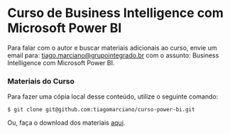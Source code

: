 # Curso de Business Intelligence com Microsoft Power BI

Para falar com o autor e buscar materiais adicionais ao curso, envie um email para: tiago.marciano@grupointegrado.br com o assunto: Business Intelligence com Microsoft Power BI.

### Materiais do Curso

Para fazer uma cópia local desse conteúdo, utilize o seguinte comando:

```
$ git clone git@github.com:tiagomarciano/curso-power-bi.git
```

Ou, faça o download dos materiais [aqui](https://github.com/tiagomarciano/curso-power-bi/archive/master.zip).
